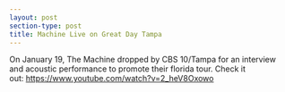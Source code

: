 ```yaml
---
layout: post
section-type: post
title: Machine Live on Great Day Tampa
---
```


<p>On January 19, The Machine dropped by CBS 10/Tampa for an interview and acoustic performance to promote their florida tour. Check it out:&nbsp;<a href="http://www.wtsp.com/features/the-machine-performs-live-/388367675">https://www.youtube.com/watch?v=2_heV8Oxowo</a></p>
